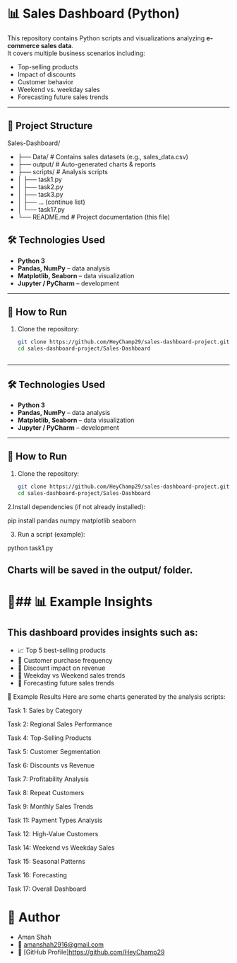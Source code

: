# 📊 Sales Dashboard (Python)

This repository contains Python scripts and visualizations analyzing **e-commerce sales data**.  
It covers multiple business scenarios including:
- Top-selling products  
- Impact of discounts  
- Customer behavior  
- Weekend vs. weekday sales  
- Forecasting future sales trends  

---

## 📂 Project Structure



Sales-Dashboard/
* ├── Data/ # Contains sales datasets (e.g., sales_data.csv)
* ├── output/ # Auto-generated charts & reports
* ├── scripts/ # Analysis scripts
* │ ├── task1.py
* │ ├── task2.py
* │ ├── task3.py
* │ ├── … (continue list)
* │ └── task17.py
* └── README.md # Project documentation (this file)

## 🛠️ Technologies Used
- **Python 3**
- **Pandas, NumPy** – data analysis
- **Matplotlib, Seaborn** – data visualization
- **Jupyter / PyCharm** – development

---

## 🚀 How to Run
1. Clone the repository:
   ```bash
   git clone https://github.com/HeyChamp29/sales-dashboard-project.git
   cd sales-dashboard-project/Sales-Dashboard



---

## 🛠️ Technologies Used
- **Python 3**
- **Pandas, NumPy** – data analysis
- **Matplotlib, Seaborn** – data visualization
- **Jupyter / PyCharm** – development

---

## 🚀 How to Run
1. Clone the repository:
   ```bash
   git clone https://github.com/HeyChamp29/sales-dashboard-project.git
   cd sales-dashboard-project/Sales-Dashboard

2.Install dependencies (if not already installed):

pip install pandas numpy matplotlib seaborn

3. Run a script (example):

python task1.py


## Charts will be saved in the output/ folder.

# 📌## 📊 **Example Insights**

## **This dashboard provides insights such as:**

- 📈 Top 5 best-selling products  
- 🛒 Customer purchase frequency  
- 💸 Discount impact on revenue  
- 📅 Weekday vs Weekend sales trends  
- 🔮 Forecasting future sales trends  


📸 Example Results
Here are some charts generated by the analysis scripts:

Task 1: Sales by Category

Task 2: Regional Sales Performance

Task 4: Top-Selling Products

Task 5: Customer Segmentation

Task 6: Discounts vs Revenue

Task 7: Profitability Analysis

Task 8: Repeat Customers

Task 9: Monthly Sales Trends

Task 11: Payment Types Analysis

Task 12: High-Value Customers

Task 14: Weekend vs Weekday Sales

Task 15: Seasonal Patterns

Task 16: Forecasting

Task 17: Overall Dashboard




# **👤 Author**

* Aman Shah
* 📧 [amanshah2916@gmail.com]()
* 🔗 [GitHub Profile]https://github.com/HeyChamp29


